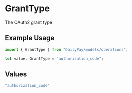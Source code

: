 # GrantType

The OAuth2 grant type

## Example Usage

```typescript
import { GrantType } from "DailyPay/models/operations";

let value: GrantType = "authorization_code";
```

## Values

```typescript
"authorization_code"
```